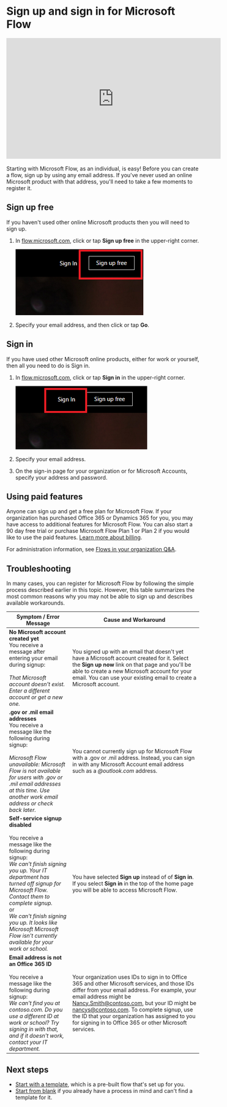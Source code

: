 <properties
    pageTitle="Sign up and sign in | Microsoft Flow"
    description="Sign up and sign in to Microsoft Flow, and troubleshoot issues with this process."
    services=""
    suite="flow"
    documentationCenter="na"
    authors="anjlic"
    manager="erikre"
    editor=""
    tags=""/>

<tags
   ms.service="flow"
   ms.devlang="na"
   ms.topic="article"
   ms.tgt_pltfrm="na"
   ms.workload="na"
   ms.date="10/24/2016"
   ms.author="anjlic"/>

# Sign up and sign in for Microsoft Flow #

<iframe width="560" height="315" src="https://www.youtube.com/embed/cRkmSZrctLc?list=PL8nfc9haGeb55I9wL9QnWyHp3ctU2_ThF" frameborder="0" allowfullscreen></iframe>

Starting with Microsoft Flow, as an individual, is easy! Before you can create a flow, sign up by using any email address. If you've never used an online Microsoft product with that address, you'll need to take a few moments to register it.

## Sign up free ##

If you haven't used other online Microsoft products then you will need to sign up.

1. In [flow.microsoft.com](https://flow.microsoft.com), click or tap **Sign up free** in the upper-right corner.

	![Sign-up link](./media/sign-up-sign-in/signup.png)

1. Specify your email address, and then click or tap **Go**.

## Sign in ##

If you have used other Microsoft online products, either for work or yourself, then all you need to do is Sign in.

1. In [flow.microsoft.com](https://flow.microsoft.com), click or tap **Sign in** in the upper-right corner.

	![Sign-in link](./media/sign-up-sign-in/signin.png)

1. Specify your email address.

1. On the sign-in page for your organization or for Microsoft Accounts, specify your address and password.

## Using paid features ##

Anyone can sign up and get a free plan for Microsoft Flow. If your organization has purchased Office 365 or Dynamics 365 for you, you may have access to additional features for Microsoft Flow. You can also start a 90 day free trial or purchase Microsoft Flow Plan 1 or Plan 2 if you would like to use the paid features. [Learn more about billing](billing-questions.md). 

For administration information, see [Flows in your organization Q&A](organization-q-and-a.md).

## Troubleshooting ##
In many cases, you can register for Microsoft Flow by following the simple process described earlier in this topic. However, this table summarizes the most common reasons why you may not be able to sign up and describes available workarounds.

| Symptom / Error Message | Cause and Workaround |
|  --------------------------------- | -------------------------------|
| **No Microsoft account created yet** <br> You receive a message after entering your email during signup:<br><br> *That Microsoft account doesn't exist. Enter a different account or get a new one.* | You signed up with an email that doesn't yet have a Microsoft account created for it. Select the **Sign up now** link on that page and you'll be able to create a new Microsoft account for your email. You can use your existing email to create a Microsoft account. |
| **.gov or .mil email addresses**<br>You receive a message like the following during signup:<br><br>*Microsoft Flow unavailable: Microsoft Flow is not available for users with .gov or .mil email addresses at this time. Use another work email address or check back later.* | You cannot currently sign up for Microsoft Flow with a .gov or .mil address. Instead, you can sign in with any Microsoft Account email address such as a *@outlook.com* address. |
| **Self-service signup disabled**<br><br>You receive a message like the following during signup:<br>*We can't finish signing you up. Your IT department has turned off signup for Microsoft Flow. Contact them to complete signup.* <br>or<br> *We can't finish signing you up. It looks like Microsoft Microsoft Flow isn't currently available for your work or school.* | You have selected **Sign up** instead of of **Sign in**. If you select **Sign in** in the top of the home page you will be able to access Microsoft Flow. |
| **Email address is not an Office 365 ID**<br><br>You receive a message like the following during signup:<br>*We can't find you at contoso.com.  Do you use a different ID at work or school? Try signing in with that, and if it doesn't work, contact your IT department.* | Your organization uses IDs to sign in to Office 365 and other Microsoft services, and those IDs differ from your email address. For example, your email address might be Nancy.Smith@contoso.com, but your ID might be nancys@contoso.com. To complete signup, use the ID that your organization has assigned to you for signing in to Office 365 or other Microsoft services. |

## Next steps ##
- [Start with a template](get-started-logic-template.md), which is a pre-built flow that's set up for you.
- [Start from blank](get-started-logic-flow.md) if you already have a process in mind and can't find a template for it.
